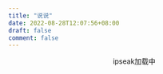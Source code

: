 ```yaml
---
title: "说说"
date: 2022-08-28T12:07:56+08:00
draft: false
comment: false
---
```



<div id="tip" style="text-align:center;">ipseak加载中</div>
<div id="ispeak"></div>
<link
  rel="stylesheet"
  href="https://cdn.staticfile.org/highlight.js/10.6.0/styles/atom-one-dark.min.css"
/>
<link
  rel="stylesheet"
  href="https://cdn.jsdelivr.net/npm/ispeak@4.4.0/style.css"
/>

<script src="https://cdn.staticfile.org/highlight.js/10.6.0/highlight.min.js"></script>
<script src="https://cdn.staticfile.org/marked/2.0.0/marked.min.js"></script>
<script src="https://cdn.jsdelivr.net/npm/ispeak@4.4.0/ispeak.umd.js"></script>


<script src="https://cdn.staticfile.org/twikoo/1.6.7/twikoo.all.min.js"></script>
<script>
  var head = document.getElementsByTagName('head')[0]
  var meta = document.createElement('meta')
  meta.name = 'referrer'
  meta.content = 'no-referrer'
  head.appendChild(meta)
  if (ispeak) {
    ispeak.init({
        el: '#ispeak',
        api: 'https://kkapi.braindance.top/',
        author: '633af7214f708f8f9fb13582',
        speakPage: "/shuoshuo/",
        githubClientId: 'Iv1.406befed580627cf',
        pageSize: 10,
        loading_img: 'https://www.penginman.com/img/loading.gif',
        comment: function (speak) {
        const { _id, title, content } = speak
          // 4.4.0 之后在此回调函数中初始化评论
          twikoo.init({
            el: '.ispeak-comment', // 默认情况下 ipseak 生成class为 ispeak-comment 的div
            path: '/shuoshuo/?q=' + _id,
            envId: "https://twikoo.penginman.com/"
          })
        }
      })
      .then(function () {
        console.log('ispeak 加载完成')
        document.getElementById('tip').style.display = 'none'
      })
  } else {
    document.getElementById('tip').innerHTML = 'ipseak依赖加载失败！'
  }
</script>